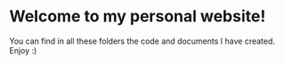 <h1>Welcome to my personal website!</h1>

You can find in all these folders the code and documents I have created. Enjoy :)
